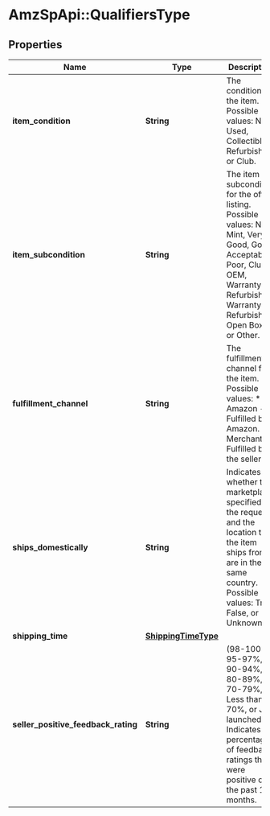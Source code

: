 # AmzSpApi::QualifiersType

## Properties
Name | Type | Description | Notes
------------ | ------------- | ------------- | -------------
**item_condition** | **String** | The condition of the item. Possible values: New, Used, Collectible, Refurbished, or Club. | 
**item_subcondition** | **String** | The item subcondition for the offer listing. Possible values: New, Mint, Very Good, Good, Acceptable, Poor, Club, OEM, Warranty, Refurbished Warranty, Refurbished, Open Box, or Other. | 
**fulfillment_channel** | **String** | The fulfillment channel for the item. Possible values:  * Amazon - Fulfilled by Amazon. * Merchant - Fulfilled by the seller. | 
**ships_domestically** | **String** | Indicates whether the marketplace specified in the request and the location that the item ships from are in the same country. Possible values: True, False, or Unknown. | 
**shipping_time** | [**ShippingTimeType**](ShippingTimeType.md) |  | 
**seller_positive_feedback_rating** | **String** | (98-100%, 95-97%, 90-94%, 80-89%, 70-79%, Less than 70%, or Just launched ) – Indicates the percentage of feedback ratings that were positive over the past 12 months. | 

